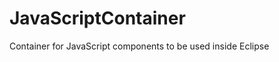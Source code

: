 JavaScriptContainer
===================

Container for JavaScript components to be used inside Eclipse
